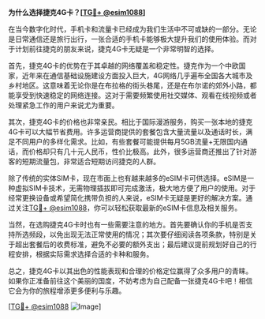 **为什么选择捷克4G卡？[[TG💪+ @esim1088](https://t.me/s/esim1088)]**

在当今数字化时代，手机卡和流量卡已经成为我们生活中不可或缺的一部分。无论是日常通信还是旅行出行，一张合适的手机卡能够极大提升我们的使用体验。而对于计划前往捷克的朋友来说，捷克4G卡无疑是一个非常明智的选择。

首先，捷克4G卡的优势在于其卓越的网络覆盖和稳定性。捷克作为一个中欧国家，近年来在通信基础设施建设方面投入巨大，4G网络几乎遍布全国各大城市及乡村地区。这意味着无论你是在布拉格的街头巷尾，还是在布尔诺的郊外小路，都能享受到快速稳定的网络连接。这对于需要频繁使用社交媒体、观看在线视频或者处理紧急工作的用户来说尤为重要。

其次，捷克4G卡的价格也非常亲民。相比于国际漫游服务，购买一张本地的捷克4G卡可以大幅节省费用。许多运营商提供的套餐包含大量流量以及通话时长，满足不同用户的多样化需求。比如，有些套餐可能提供每月5GB流量+无限国内通话，而价格却只有几十元人民币，性价比极高。此外，很多运营商还推出了针对游客的短期流量包，非常适合短期访问捷克的人群。

除了传统的实体SIM卡，现在市面上也有越来越多的eSIM卡可供选择。eSIM是一种虚拟SIM卡技术，无需物理插拔即可完成激活，极大地方便了用户的使用。对于经常更换设备或希望简化携带负担的人来说，eSIM卡无疑是更好的解决方案。通过关注[TG💪+ @esim1088](https://t.me/s/esim1088)，你可以轻松获取最新的eSIM卡信息及相关服务。

当然，在选购捷克4G卡时也有一些需要注意的地方。首先要确认你的手机是否支持所选频段，以免出现无法正常使用的情况；其次要仔细阅读各项条款，特别是关于超出套餐后的收费标准，避免不必要的额外支出；最后建议提前规划好自己的行程安排，根据实际需求选择合适的卡种和服务。

总之，捷克4G卡以其出色的性能表现和合理的价格定位赢得了众多用户的青睐。如果你正准备前往这个美丽的国度，不妨考虑为自己配备一张捷克4G卡吧！相信它会为你的旅程增添更多便利与乐趣。

[[TG💪+ @esim1088](https://t.me/s/esim1088) ![Image](https://i.postimg.cc/4NQfJmqS/Snipaste-2025-05-13-00-14-12.png)]